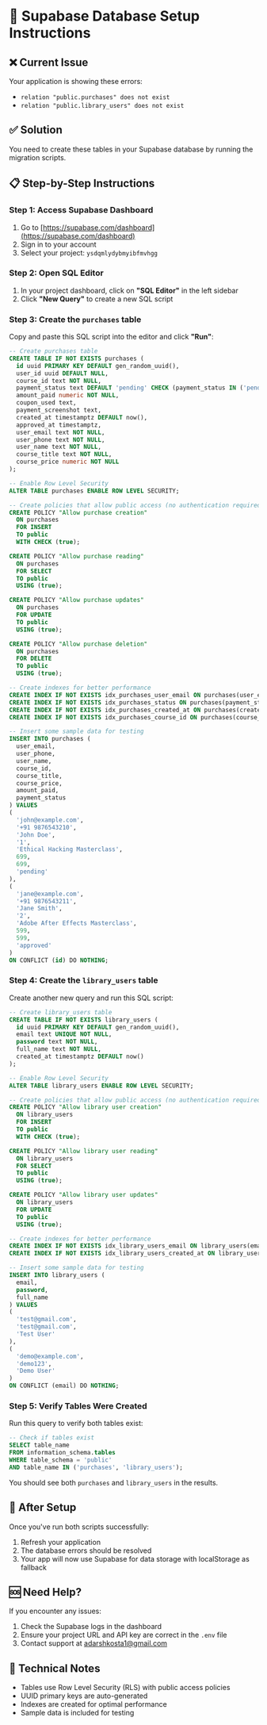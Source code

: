 # 🚀 Supabase Database Setup Instructions

## ❌ Current Issue
Your application is showing these errors:
- `relation "public.purchases" does not exist`
- `relation "public.library_users" does not exist`

## ✅ Solution
You need to create these tables in your Supabase database by running the migration scripts.

## 📋 Step-by-Step Instructions

### Step 1: Access Supabase Dashboard
1. Go to [https://supabase.com/dashboard](https://supabase.com/dashboard)
2. Sign in to your account
3. Select your project: `ysdqmlydybmyibfmvhgg`

### Step 2: Open SQL Editor
1. In your project dashboard, click on **"SQL Editor"** in the left sidebar
2. Click **"New Query"** to create a new SQL script

### Step 3: Create the `purchases` table
Copy and paste this SQL script into the editor and click **"Run"**:

```sql
-- Create purchases table
CREATE TABLE IF NOT EXISTS purchases (
  id uuid PRIMARY KEY DEFAULT gen_random_uuid(),
  user_id uuid DEFAULT NULL,
  course_id text NOT NULL,
  payment_status text DEFAULT 'pending' CHECK (payment_status IN ('pending', 'approved', 'rejected')),
  amount_paid numeric NOT NULL,
  coupon_used text,
  payment_screenshot text,
  created_at timestamptz DEFAULT now(),
  approved_at timestamptz,
  user_email text NOT NULL,
  user_phone text NOT NULL,
  user_name text NOT NULL,
  course_title text NOT NULL,
  course_price numeric NOT NULL
);

-- Enable Row Level Security
ALTER TABLE purchases ENABLE ROW LEVEL SECURITY;

-- Create policies that allow public access (no authentication required)
CREATE POLICY "Allow purchase creation"
  ON purchases
  FOR INSERT
  TO public
  WITH CHECK (true);

CREATE POLICY "Allow purchase reading"
  ON purchases
  FOR SELECT
  TO public
  USING (true);

CREATE POLICY "Allow purchase updates"
  ON purchases
  FOR UPDATE
  TO public
  USING (true);

CREATE POLICY "Allow purchase deletion"
  ON purchases
  FOR DELETE
  TO public
  USING (true);

-- Create indexes for better performance
CREATE INDEX IF NOT EXISTS idx_purchases_user_email ON purchases(user_email);
CREATE INDEX IF NOT EXISTS idx_purchases_status ON purchases(payment_status);
CREATE INDEX IF NOT EXISTS idx_purchases_created_at ON purchases(created_at DESC);
CREATE INDEX IF NOT EXISTS idx_purchases_course_id ON purchases(course_id);

-- Insert some sample data for testing
INSERT INTO purchases (
  user_email,
  user_phone,
  user_name,
  course_id,
  course_title,
  course_price,
  amount_paid,
  payment_status
) VALUES 
(
  'john@example.com',
  '+91 9876543210',
  'John Doe',
  '1',
  'Ethical Hacking Masterclass',
  699,
  699,
  'pending'
),
(
  'jane@example.com',
  '+91 9876543211',
  'Jane Smith',
  '2',
  'Adobe After Effects Masterclass',
  599,
  599,
  'approved'
)
ON CONFLICT (id) DO NOTHING;
```

### Step 4: Create the `library_users` table
Create another new query and run this SQL script:

```sql
-- Create library_users table
CREATE TABLE IF NOT EXISTS library_users (
  id uuid PRIMARY KEY DEFAULT gen_random_uuid(),
  email text UNIQUE NOT NULL,
  password text NOT NULL,
  full_name text NOT NULL,
  created_at timestamptz DEFAULT now()
);

-- Enable Row Level Security
ALTER TABLE library_users ENABLE ROW LEVEL SECURITY;

-- Create policies that allow public access (no authentication required)
CREATE POLICY "Allow library user creation"
  ON library_users
  FOR INSERT
  TO public
  WITH CHECK (true);

CREATE POLICY "Allow library user reading"
  ON library_users
  FOR SELECT
  TO public
  USING (true);

CREATE POLICY "Allow library user updates"
  ON library_users
  FOR UPDATE
  TO public
  USING (true);

-- Create indexes for better performance
CREATE INDEX IF NOT EXISTS idx_library_users_email ON library_users(email);
CREATE INDEX IF NOT EXISTS idx_library_users_created_at ON library_users(created_at DESC);

-- Insert some sample data for testing
INSERT INTO library_users (
  email,
  password,
  full_name
) VALUES 
(
  'test@gmail.com',
  'test@gmail.com',
  'Test User'
),
(
  'demo@example.com',
  'demo123',
  'Demo User'
)
ON CONFLICT (email) DO NOTHING;
```

### Step 5: Verify Tables Were Created
Run this query to verify both tables exist:

```sql
-- Check if tables exist
SELECT table_name 
FROM information_schema.tables 
WHERE table_schema = 'public' 
AND table_name IN ('purchases', 'library_users');
```

You should see both `purchases` and `library_users` in the results.

## 🎉 After Setup
Once you've run both scripts successfully:
1. Refresh your application
2. The database errors should be resolved
3. Your app will now use Supabase for data storage with localStorage as fallback

## 🆘 Need Help?
If you encounter any issues:
1. Check the Supabase logs in the dashboard
2. Ensure your project URL and API key are correct in the `.env` file
3. Contact support at adarshkosta1@gmail.com

## 🔧 Technical Notes
- Tables use Row Level Security (RLS) with public access policies
- UUID primary keys are auto-generated
- Indexes are created for optimal performance
- Sample data is included for testing
